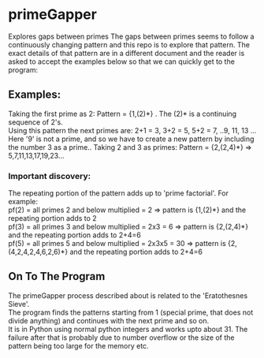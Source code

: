 # primeGapper
Explores gaps between primes
The gaps between primes seems to follow a continuously changing pattern and this repo is to explore that pattern. The exact details of that pattern are in a different document and the reader is asked to accept the examples below so that we can quickly get to the program:  

## Examples:
Taking the first prime as 2: Pattern = {1,(2)\*} . The (2)\* is a continuing sequence of 2's.  
Using this pattern the next primes are: 2+1 = 3, 3+2 = 5, 5+2 = 7, ..9, 11, 13 ...  
Here '9' is not a prime, and so we have to create a new pattern by including the number 3 as a prime..
Taking 2 and 3 as primes: Pattern = {2,(2,4)\*} => 5,7,11,13,17,19,23...  
### Important discovery:  
The repeating portion of the pattern adds up to 'prime factorial'.  For example:  
pf(2) = all primes 2 and below multiplied = 2 => pattern is {1,(2)\*} and the repeating portion adds to 2  
pf(3) = all primes 3 and below multiplied = 2x3 = 6 => pattern is {2,(2,4)\*} and the repeating portion adds to 2+4=6  
pf(5) = all primes 5 and below multiplied = 2x3x5 = 30 => pattern is {2,(4,2,4,2,4,6,2,6)\*} and the repeating portion adds to 2+4=6 

## On To The Program
The primeGapper process described about is related to the 'Eratothesnes Sieve'.  
The program finds the patterns starting from 1 (special prime, that does not divide anything) and continues with the next prime and so on.  
It is in Python using normal python integers and works upto about 31.  The failure after that is probably due to number overflow or the size of the pattern being too large for the memory etc.


